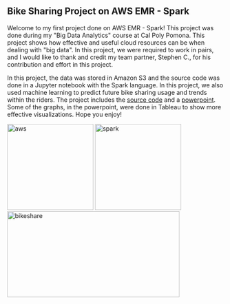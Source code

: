 ## Bike Sharing Project on AWS EMR - Spark

Welcome to my first project done on AWS EMR - Spark! This project was done during my "Big Data Analytics" course at Cal Poly Pomona. This project shows
how effective and useful cloud resources can be when dealing with "big data". In this project, we were required to work in pairs, and I would like to thank
and credit my team partner, Stephen C., for his contribution and effort in this project.

In this project, the data was stored in Amazon S3 and the source code was done in a Jupyter notebook with the Spark language. In this project, we also used
machine learning to predict future bike sharing usage and trends within the riders. The project includes the [source code](https://github.com/minjaesong92/data-analytics-projects/blob/main/bike-sharing-spark/Final_Project_v3.ipynb) and a [powerpoint](https://github.com/minjaesong92/data-analytics-projects/blob/main/bike-sharing-spark/CIS%204567%20-%20Big%20Data%20-%20Bike%20Rentals.pdf). Some of
the graphs, in the powerpoint, were done in Tableau to show more effective visualizations.
Hope you enjoy! 



<p float="left">
    <img alt="aws" title="aws" src="https://www.coolsis.com/wp-content/uploads/2020/08/AWS-LOGO-LI.jpg" width=200 height=200>
    <img alt="spark" title="spark" src="https://www.onlinebooksreview.com/uploads/blog_images/2017/11/27_file.png" width=200 height=200>
    <img alt="bikeshare" title="bike" src="https://scx2.b-cdn.net/gfx/news/hires/2018/bikesharecom.jpg" width=400 height=200>
</p>
